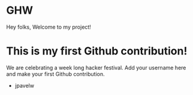 # GHW

Hey folks,
Welcome to my project!

# This is my first Github contribution!

We are celebrating a week long hacker festival. Add your username here and make your first Github contribution.

- jpavelw